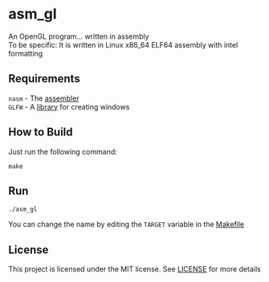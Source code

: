 # asm_gl
An OpenGL program... written in assembly<br>
To be specific: It is written in Linux x86_64 ELF64 assembly with intel formatting

## Requirements
`nasm` - The [assembler](https://nasm.us)<br>
`GLFW` - A [library](https://glfw.org) for creating windows

## How to Build
Just run the following command:
```
make
```
## Run
```
./asm_gl
```
You can change the name by editing the `TARGET` variable in the [Makefile](Makefile)

## License
This project is licensed under the MIT license. See [LICENSE](LICENSE) for more details